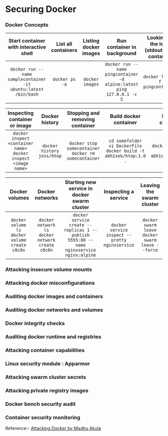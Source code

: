 # Securing Docker

### Docker Concepts

| Start container with interactive shell | List all containers | Listing docker images | Run container in background | Looking at the logs (stdout) of a container |
|:---:|:---:|:---:|:---:|:---:|
| `docker run --name samplecontainer -it ubuntu:latest /bin/bash` | `docker ps -a` | `docker images` | `docker run --name pingcontainer -d alpine:latest ping 127.0.0.1 -c 5` | `docker logs -f pingcontainer` |

| Inspecting container or image | Docker history | Stopping and removing container | Build docker container | Run the container |
|:---:|:---:|:---:|:---:|:---:|
| `docker inspect <container name>` <br> `docker inspect <image name>` | `docker history jess/htop` | `docker stop somecontainer` <br> `docker rm somecontainer` | `cd somefolder` <br> `vi DockerFile` <br> `docker build -t abh1sek/htop:1.0 .` | `docker run --rm -it abh1sek/htop:1.0` |

| Docker volumes | Docker networks | Starting new service in docker swarm cluster | Inspecting a service | Leaving the swarm cluster |
|:---:|:---:|:---:|:---:|:---:|
| `docker volume ls` <br> `docker volume create c0c0n` | `docker network ls` <br> `docker network create c0c0n` | `docker service create --replicas 1 --publish 5555:80 --name nginxservice nginx:alpine` | `docker service inspect --pretty nginxservice` | `docker swarm leave` <br> `docker swarm leave --force` |


### Attacking insecure volume mounts

### Attacking docker misconfigurations

### Auditing docker images and containers

### Auditing docker networks and volumes

### Docker integrity checks

### Auditing docker runtime and registries

### Attacking container capabilities

### Linux security module : Apparmor

### Attacking swarm cluster secrets

### Attacking private registry images

### Docker bench security audit

### Container security monitoring

Reference:- [Attacking Docker by Madhu Akula](https://madhuakula.com/content/attacking-and-auditing-docker-containers-and-kubernetes-clusters/index.html)

